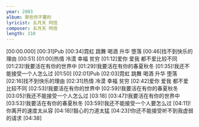 ```yaml
---
year: 2003
album: 那些你不要的
lyricist: 五月天 阿信
composer: 五月天 阿信
length: 310
---
```

[00:00.000]
[00:31]Pub
[00:34]霓虹 跳舞 喝酒 升华 堕落
[00:46]找不到快乐的理由
[00:51]
[01:00]热情 冷漠 幸福 贫穷
[01:12]爱你 爱我 都不爱比较不同
[01:23]!我要活在有你的世界中
[01:29]!我要活在有你的春夏秋冬
[01:35]!我还不能接受一个人怎么过
[01:50]
[02:01]Pub
[02:03]霓虹 跳舞 喝酒 升华 堕落
[02:16]找不到快乐的理由
[02:31]热情 冷漠 幸福 贫穷
[02:42]爱你 爱我 都不爱比较不同
[02:53]!我要活在有你的世界中
[02:59]!我要活在有你的春夏秋冬
[03:05]!我还不能接受一个人怎么过
[03:18]
[03:47]!我要活在有你的世界中
[03:53]!我要活在有你的春夏秋冬
[03:59]!我还不能接受一个人要怎么过
[04:11]!你离开的速度太从容
[04:18]!狠心的力道太猛
[04:23]!你还不能接受听不到我虚弱的请求
[04:38]